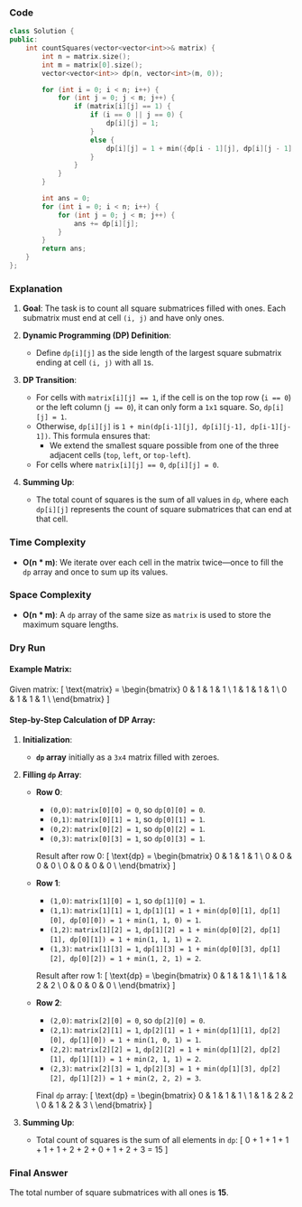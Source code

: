 ### Code
```cpp
class Solution {
public:
    int countSquares(vector<vector<int>>& matrix) {
        int n = matrix.size();
        int m = matrix[0].size();
        vector<vector<int>> dp(n, vector<int>(m, 0));

        for (int i = 0; i < n; i++) {
            for (int j = 0; j < m; j++) {
                if (matrix[i][j] == 1) {
                    if (i == 0 || j == 0) {
                        dp[i][j] = 1; 
                    } 
                    else {
                        dp[i][j] = 1 + min({dp[i - 1][j], dp[i][j - 1], dp[i - 1][j - 1]});
                    }
                }
            }
        }

        int ans = 0;
        for (int i = 0; i < n; i++) {
            for (int j = 0; j < m; j++) {
                ans += dp[i][j];
            }
        }
        return ans;
    }
};
```

### Explanation
1. **Goal**: The task is to count all square submatrices filled with ones. Each submatrix must end at cell `(i, j)` and have only ones.
   
2. **Dynamic Programming (DP) Definition**:
   - Define `dp[i][j]` as the side length of the largest square submatrix ending at cell `(i, j)` with all `1`s.
   
3. **DP Transition**:
   - For cells with `matrix[i][j] == 1`, if the cell is on the top row (`i == 0`) or the left column (`j == 0`), it can only form a `1x1` square. So, `dp[i][j] = 1`.
   - Otherwise, `dp[i][j]` is `1 + min(dp[i-1][j], dp[i][j-1], dp[i-1][j-1])`. This formula ensures that:
     - We extend the smallest square possible from one of the three adjacent cells (`top`, `left`, or `top-left`).
   - For cells where `matrix[i][j] == 0`, `dp[i][j] = 0`.

4. **Summing Up**:
   - The total count of squares is the sum of all values in `dp`, where each `dp[i][j]` represents the count of square submatrices that can end at that cell.

### Time Complexity
- **O(n * m)**: We iterate over each cell in the matrix twice—once to fill the `dp` array and once to sum up its values.

### Space Complexity
- **O(n * m)**: A `dp` array of the same size as `matrix` is used to store the maximum square lengths.

### Dry Run

#### Example Matrix:
Given matrix:
\[
\text{matrix} = 
\begin{bmatrix}
0 & 1 & 1 & 1 \\
1 & 1 & 1 & 1 \\
0 & 1 & 1 & 1 \\
\end{bmatrix}
\]

#### Step-by-Step Calculation of DP Array:
1. **Initialization**:
   - **`dp` array** initially as a `3x4` matrix filled with zeroes.

2. **Filling `dp` Array**:
   - **Row 0**:
     - `(0,0)`: `matrix[0][0] = 0`, so `dp[0][0] = 0`.
     - `(0,1)`: `matrix[0][1] = 1`, so `dp[0][1] = 1`.
     - `(0,2)`: `matrix[0][2] = 1`, so `dp[0][2] = 1`.
     - `(0,3)`: `matrix[0][3] = 1`, so `dp[0][3] = 1`.

     Result after row 0:
     \[
     \text{dp} = 
     \begin{bmatrix}
     0 & 1 & 1 & 1 \\
     0 & 0 & 0 & 0 \\
     0 & 0 & 0 & 0 \\
     \end{bmatrix}
     \]

   - **Row 1**:
     - `(1,0)`: `matrix[1][0] = 1`, so `dp[1][0] = 1`.
     - `(1,1)`: `matrix[1][1] = 1`, `dp[1][1] = 1 + min(dp[0][1], dp[1][0], dp[0][0]) = 1 + min(1, 1, 0) = 1`.
     - `(1,2)`: `matrix[1][2] = 1`, `dp[1][2] = 1 + min(dp[0][2], dp[1][1], dp[0][1]) = 1 + min(1, 1, 1) = 2`.
     - `(1,3)`: `matrix[1][3] = 1`, `dp[1][3] = 1 + min(dp[0][3], dp[1][2], dp[0][2]) = 1 + min(1, 2, 1) = 2`.

     Result after row 1:
     \[
     \text{dp} = 
     \begin{bmatrix}
     0 & 1 & 1 & 1 \\
     1 & 1 & 2 & 2 \\
     0 & 0 & 0 & 0 \\
     \end{bmatrix}
     \]

   - **Row 2**:
     - `(2,0)`: `matrix[2][0] = 0`, so `dp[2][0] = 0`.
     - `(2,1)`: `matrix[2][1] = 1`, `dp[2][1] = 1 + min(dp[1][1], dp[2][0], dp[1][0]) = 1 + min(1, 0, 1) = 1`.
     - `(2,2)`: `matrix[2][2] = 1`, `dp[2][2] = 1 + min(dp[1][2], dp[2][1], dp[1][1]) = 1 + min(2, 1, 1) = 2`.
     - `(2,3)`: `matrix[2][3] = 1`, `dp[2][3] = 1 + min(dp[1][3], dp[2][2], dp[1][2]) = 1 + min(2, 2, 2) = 3`.

     Final `dp` array:
     \[
     \text{dp} = 
     \begin{bmatrix}
     0 & 1 & 1 & 1 \\
     1 & 1 & 2 & 2 \\
     0 & 1 & 2 & 3 \\
     \end{bmatrix}
     \]

3. **Summing Up**:
   - Total count of squares is the sum of all elements in `dp`:
     \[
     0 + 1 + 1 + 1 + 1 + 1 + 2 + 2 + 0 + 1 + 2 + 3 = 15
     \]

### Final Answer
The total number of square submatrices with all ones is **15**.
